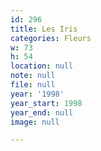 ```yaml
---
id: 296
title: Les Iris
categories: Fleurs
w: 73
h: 54
location: null
note: null
file: null
year: '1998'
year_start: 1998
year_end: null
image: null

---
```

